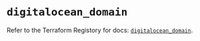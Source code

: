# `digitalocean_domain`

Refer to the Terraform Registory for docs: [`digitalocean_domain`](https://www.terraform.io/docs/providers/digitalocean/r/domain).
